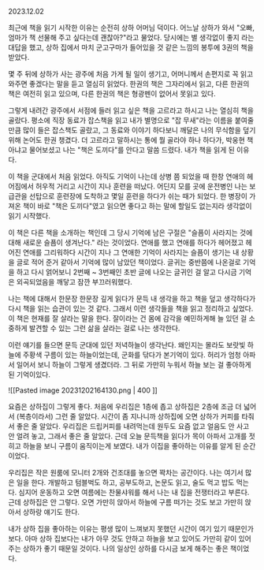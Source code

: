 2023.12.02


최근에 책을 읽기 시작한 이유는 순전히 상하 어머님 덕이다. 어느날 상하가 와서 "오빠, 엄마가 책 선물해 주고 싶다는데 괜찮아?"라고 물었다. 당시에는 별 생각없이 좋지 라는 대답을 했고, 상하 집에서 마치 군고구마가 들어있을 것 같은 느낌의 봉투에 3권의 책을 받았다. 

몇 주 뒤에 상하가 사는 광주에 처음 가게 될 일이 생기고, 어머니께서 손편지로 꼭 읽고 와주면 좋겠다는 말을 듣고 열심히 읽었다. 한권의 책은 그자리에서 읽고, 다른 한권의 책은 여전히 읽고 있으며, 다른 한권의 책은 형광펜이 없어서 못읽고 있다.

그렇게 내려간 광주에서 서점에 들러 읽고 싶은 책을 고르라고 하시고 나는 열심히 책을 골랐다. 평소에 직장 동료가 잡스책을 읽고 내가 별명으로 "잡 무새"라는 이름을 붙여줄 만큼 많이 들은 잡스책도 골랐고, 그 동료와 이야기 하다보니 깨달은 나의 무식함을 덮기 위해 논어도 한권 챙겼다. 더 고르라고 말하시는 통에 뭘 골라야 하나 하다가, 박웅현 책 아냐고 물어보셨고 나는 "책은 도끼다"를 안다고 말씀 드렸다. 내가 책을 읽게 된 이유다.

이 책을 군대에서 처음 읽었다. 아직도 기억이 나는데 상병 쯤 되었을 때 한창 연애의 헤어짐에서 허우적 거리고 시간이 지나 훈련을 떠났다. 어딘지 모를 곳에 운전병인 나는 보급관을 선탑으로 훈련장에 도착하고 몇일 훈련을 하다가 쉬는 때가 되었다. 한 병장이 가져온 책이 바로 "책은 도끼다"였고 읽으면 좋다고 하는 말에 할일도 없는지라 생각없이 읽기 시작했다.

이 책은 다른 책을 소개하는 책인데 그 당시 기억에 남은 구절은 "슬픔이 사라지는 것에 대해 새로운 슬픔이 생겨난다." 라는 것이었다. 연애를 했고 연애를 하다가 헤어졌고 헤어진 연애를 그리워하다 시간이 지나 그 연애한 기억이 사라지는 슬픔이 생기는 내 상황을 글로 적어 준거 같아서 기억에 많이 남았던 책이었다. 글귀는 중반쯤에 나온걸로 기억을 하고 다시 얽어보니 2번째 ~ 3번째인 초반 글에 나오는 글귀인 걸 알고 다시금 기억은 외곡되었음을 깨닿고 잠깐 부끄러워했다.

나는 책에 대해서 한문장 한문장 깊게 읽다가 문득 내 생각을 하고 책을 덮고 생각하다가 다시 책을 읽는 습관이 있는 것 같다. 그래서 이런 생각들을 책을 읽고 정리하고 싶었다. 이 책은 현재를 잘 살라는 말을 한다. 잘이라는 건 몸에 감각을 예민하게해 늘 있던 걸 소중하게 발견할 수 있는 그런 삶을 살라는 걸로 나는 생각한다.

이런 얘기를 들으면 문득 군대에 있던 저녁하늘이 생각난다. 왜인지는 몰라도 보랏빛 하늘에 주황색 구름이 있는 하늘이었는데, 군화를 닦다가 본기억이 있다. 허리가 엄청 아파서 일어서 보니 하늘이 그렇게 생겼더라. 그 뒤로 가만히 누워서 하늘 보는 걸 좋아하게 된 기억이있다.

![[Pasted image 20231202164130.png | 400 ]]

요즘은 상하집이 그렇게 좋다. 처음에 우리집은 1층에 좁고 상하집은 2층에 조금 더 넓어서 (복층이라서) 그런 줄 알았다. 시간이 좀 지나니까 상하집에 오면 상하가 커피를 타줘서 좋은 줄 알았다. 우리집은 드립커피를 내려먹는데 원두도 요즘 없고 얼음도 안 사고 안 얼려 놓고, 그래서 좋은 줄 알았다. 근데 오늘 문득책을 읽다가 목이 아파서 고개를 젓히고 하늘을 보니 구름이 움직이는게 보였다. 내가 이집을 좋아하는 이유를 알게 된 순간이었다.

우리집은 작은 원룸에 모니터 2개와 건조대를 놓으면 꽉차는 공간이다. 나는 여기서 많은 일을 한다. 개발하고 텀블벅도 하고, 공부도하고, 논문도 읽고, 술도 먹고 밥도 먹는다. 심지어 운동하고 오면 여름에는 찬물샤워를 해서 나는 내 집을 전쟁터라고 부른다. 근데 상하집은 안 그렇다. 오면 가만히 앉아서 하늘에 구름 떠가는 것도 보고 가만히 앉아서 상하랑 얘기도 한다. 

내가 상하 집을 좋아하는 이유는 평생 많이 느껴보지 못했던 시간이 여기 있기 때문인가 보다. 아마 상하 집보다는 내가 아무 것도 안하고 하늘을 보고 있어도 가만히 같이 있어주는 상하가 좋기 때문일 것이다. 나의 일상인 상하를 다시금 보게 해주는 좋은 책이었다.